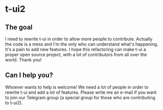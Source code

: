 # t-ui2

## The goal
I need to rewrite t-ui in order to allow more people to contribute. Actually the code is a mess and I'm the only who can understand what's happening. It's a pain to add new features. I hope this refactoring can make t-ui a proper open source project, with a lot of contributors from all over the world. Thank you!

## Can I help you?
Whoever wants to help is welcome! We need a lot of people in order to rewrite t-ui and add a lot of features. Please write me an e-mail if you want to join our Telegram group (a special group for those who are contributing to t-ui2).

